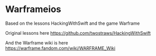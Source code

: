 # Warframeios
Based on the lessons HackingWithSwift and the game Warframe

Original lessons here https://github.com/twostraws/HackingWithSwift

And the Warframe wiki is here https://warframe.fandom.com/wiki/WARFRAME_Wiki 
